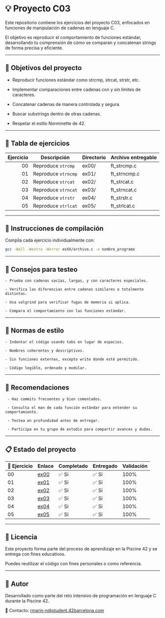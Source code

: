 # 💡 Proyecto C03
Este repositorio contiene los ejercicios del proyecto C03, enfocados en funciones de manipulación de cadenas en lenguaje C. 

El objetivo es reproducir el comportamiento de funciones estándar, desarrollando tu comprensión de cómo se comparan y concatenan strings de forma precisa y eficiente.

---

## 🎯 Objetivos del proyecto
- Reproducir funciones estándar como strcmp, strcat, strstr, etc.

- Implementar comparaciones entre cadenas con y sin límites de caracteres.

- Concatenar cadenas de manera controlada y segura.

- Buscar substrings dentro de otras cadenas.

- Respetar el estilo Norminette de 42.

---

## 📁 Tabla de ejercicios

| Ejercicio | Descripción         | Directorio | Archivo entregable     |
|----------:|---------------------|------------|-------------------------|
| 00        | Reproduce `strcmp`  | ex00/      | ft_strcmp.c            |
| 01        | Reproduce `strncmp` | ex01/      | ft_strncmp.c           |
| 02        | Reproduce `strcat`  | ex02/      | ft_strcat.c            |
| 03        | Reproduce `strncat` | ex03/      | ft_strncat.c           |
| 04        | Reproduce `strstr`  | ex04/      | ft_strstr.c            |
| 05        | Reproduce `strlcat` | ex05/      | ft_strlcat.c           |

---

## 🔧 Instrucciones de compilación
Compila cada ejercicio individualmente con:

``` bash 
gcc -Wall -Wextra -Werror exXX/archivo.c -o nombre_programa
``` 

---

## 🧪 Consejos para testeo
    - Prueba con cadenas vacías, largas, y con caracteres especiales.

    - Verifica las diferencias entre cadenas similares o totalmente distintas.

    - Usa valgrind para verificar fugas de memoria si aplica.

    - Compara el comportamiento con las funciones estándar.

---

## 📐 Normas de estilo
    - Indentar el código usando tabs en lugar de espacios.

    - Nombres coherentes y descriptivos.

    - Sin funciones externas, excepto write donde esté permitido.

    - Código legible, ordenado y modular.

---

## 📌 Recomendaciones
     - Haz commits frecuentes y bien comentados.

     - Consulta el man de cada función estándar para entender su comportamiento.

     - Testea en profundidad antes de entregar.

     - Participa en tu grupo de estudio para compartir avances y dudas.

---

## 📋 Estado del proyecto

| 🧩 Ejercicio | Enlace                                   | Completado | Entregado | Validación |
|--------------|------------------------------------------|------------|-----------|------------|
| 00           | [ex00](./ex00/)                          | ✅ Sí      | ✅ Sí      | 100%       |
| 01           | [ex01](./ex01/)                          | ✅ Sí      | ✅ Sí      | 100%       |
| 02           | [ex02](./ex02/)                          | ✅ Sí      | ✅ Sí      | 100%       |
| 03           | [ex03](./ex03/)                          | ✅ Sí      | ✅ Sí      | 100%       |
| 04           | [ex04](./ex04/)                          | ✅ Sí      | ✅ Sí      | 100%       |
| 05           | [ex05](./ex05/)                          | ✅ Sí      | ✅ Sí      | 100%       |

---


## 📜 Licencia
Este proyecto forma parte del proceso de aprendizaje en la Piscine 42 y se entrega con fines educativos. 

Puedes reutilizar el código con fines personales o como referencia.

---

## 🙋 Autor
Desarrollado como parte del reto intensivo de programación en lenguaje C durante la Piscine 42.

📧 Contacto: rmarin-n@student.42barcelona.com
